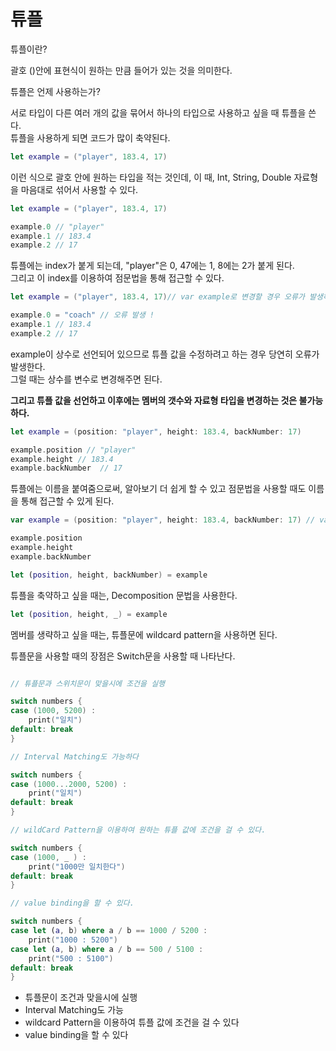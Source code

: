 튜플
===
튜플이란?

괄호 ()안에 표현식이 원하는 만큼 들어가 있는 것을 의미한다. 

튜플은 언제 사용하는가?

서로 타입이 다른 여러 개의 값을 묶어서 하나의 타입으로 사용하고 싶을 때 튜플을 쓴다.     
튜플을 사용하게 되면 코드가 많이 축약된다. 

```swift
let example = ("player", 183.4, 17)

```
이런 식으로 괄호 안에 원하는 타입을 적는 것인데, 이 때, Int, String, Double 자료형을 마음대로 섞어서 사용할 수 있다.    

```swift
let example = ("player", 183.4, 17)

example.0 // "player"
example.1 // 183.4
example.2 // 17

```
튜플에는 index가 붙게 되는데, "player"은 0, 47에는 1, 8에는 2가 붙게 된다.    
그리고 이 index를 이용하여 점문법을 통해 접근할 수 있다. 

```swift
let example = ("player", 183.4, 17)// var example로 변경할 경우 오류가 발생하지 않게 됨.

example.0 = "coach" // 오류 발생 ! 
example.1 // 183.4
example.2 // 17

```
example이 상수로 선언되어 있으므로 튜플 값을 수정하려고 하는 경우 당연히 오류가 발생한다.     
그럴 때는 상수를 변수로 변경해주면 된다.     

**그리고 튜플 값을 선언하고 이후에는 멤버의 갯수와 자료형 타입을 변경하는 것은 불가능하다.**

```swift
let example = (position: "player", height: 183.4, backNumber: 17)

example.position // "player"
example.height // 183.4
example.backNumber  // 17

```
튜플에는 이름을 붙여줌으로써, 알아보기 더 쉽게 할 수 있고 점문법을 사용할 때도 이름을 통해 접근할 수 있게 된다. 

```swift
var example = (position: "player", height: 183.4, backNumber: 17) // var example로 변경할 경우 오류가 발생하지 않게 됨.

example.position
example.height
example.backNumber

let (position, height, backNumber) = example
```
튜플을 축약하고 싶을 때는, Decomposition 문법을 사용한다. 

```swift
let (position, height, _) = example
```
멤버를 생략하고 싶을 때는, 튜플문에 wildcard pattern을 사용하면 된다.

튜플문을 사용할 때의 장점은 Switch문을 사용할 때 나타난다. 

```swift 

// 튜플문과 스위치문이 맞을시에 조건을 실행

switch numbers {
case (1000, 5200) :
    print("일치")
default: break
}

// Interval Matching도 가능하다

switch numbers {
case (1000...2000, 5200) :
    print("일치")
default: break
}

// wildCard Pattern을 이용하여 원하는 튜플 값에 조건을 걸 수 있다.

switch numbers {
case (1000, _ ) :
    print("1000만 일치한다")
default: break
}

// value binding을 할 수 있다. 

switch numbers {
case let (a, b) where a / b == 1000 / 5200 :
    print("1000 : 5200")
case let (a, b) where a / b == 500 / 5100 :
    print("500 : 5100")
default: break
}

```
- 튜플문이 조건과 맞을시에 실행
- Interval Matching도 가능
- wildcard Pattern을 이용하여 튜플 값에 조건을 걸 수 있다
- value binding을 할 수 있다




